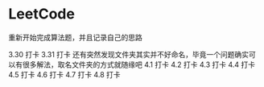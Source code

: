 # LeetCode
重新开始完成算法题，并且记录自己的思路

3.30 打卡
3.31 打卡   还有突然发现文件夹其实并不好命名，毕竟一个问题确实可以有很多解法，取名文件夹的方式就随缘吧
4.1 打卡
4.2 打卡
4.3 打卡
4.4 打卡
4.5 打卡
4.6 打卡
4.7 打卡
4.8 打卡
